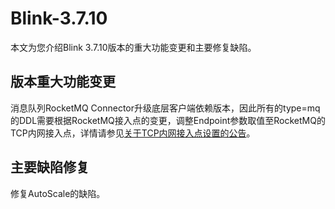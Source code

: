 # Blink-3.7.10

本文为您介绍Blink 3.7.10版本的重大功能变更和主要修复缺陷。

## 版本重大功能变更

消息队列RocketMQ Connector升级底层客户端依赖版本，因此所有的type=mq的DDL需要根据RocketMQ接入点的变更，调整Endpoint参数取值至RocketMQ的TCP内网接入点，详情请参见[关于TCP内网接入点设置的公告]()。

## 主要缺陷修复

修复AutoScale的缺陷。

